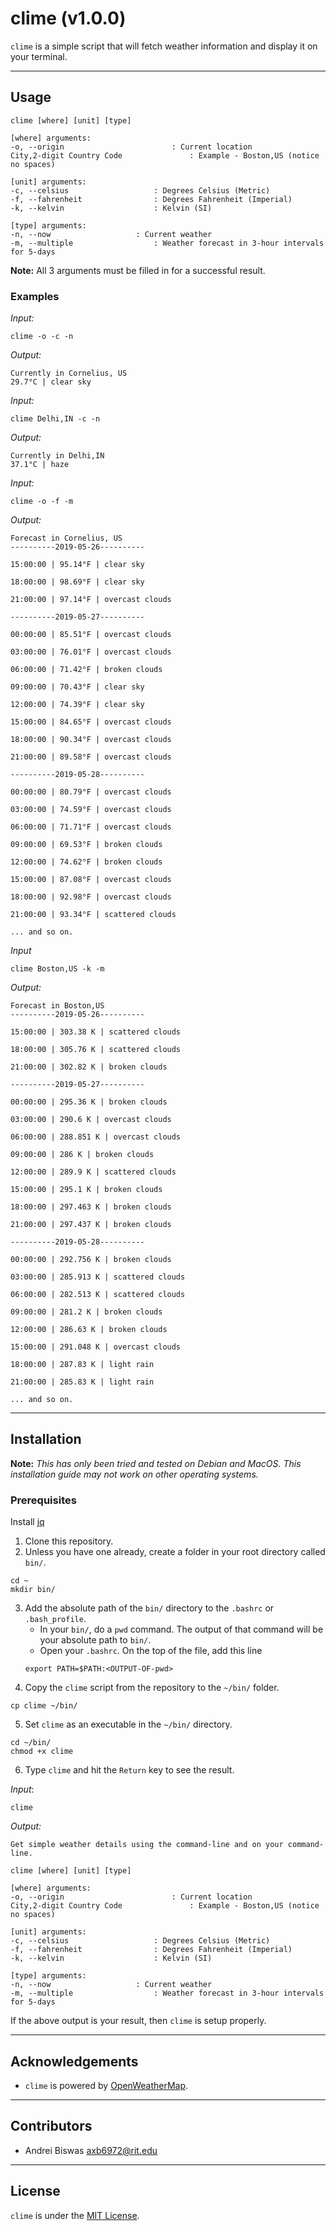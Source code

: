 # clime (v1.0.0)
```clime``` is a simple script that will fetch weather information and display it on your terminal.

---
## Usage
```shell
clime [where] [unit] [type]

[where] arguments:
-o, --origin		                : Current location
City,2-digit Country Code               : Example - Boston,US (notice no spaces)

[unit] arguments:
-c, --celsius			        : Degrees Celsius (Metric)
-f, --fahrenheit		        : Degrees Fahrenheit (Imperial)
-k, --kelvin			        : Kelvin (SI)

[type] arguments:
-n, --now			        : Current weather
-m, --multiple			        : Weather forecast in 3-hour intervals for 5-days
```

**Note:** All 3 arguments must be filled in for a successful result.

### Examples
_Input:_
```shell
clime -o -c -n
```
_Output:_
```shell
Currently in Cornelius, US
29.7°C | clear sky
```
_Input:_
```shell
clime Delhi,IN -c -n 
```
_Output:_
```shell
Currently in Delhi,IN
37.1°C | haze
```
_Input:_
```shell
clime -o -f -m
```
_Output:_
```shell
Forecast in Cornelius, US
----------2019-05-26----------

15:00:00 | 95.14°F | clear sky

18:00:00 | 98.69°F | clear sky

21:00:00 | 97.14°F | overcast clouds

----------2019-05-27----------

00:00:00 | 85.51°F | overcast clouds

03:00:00 | 76.01°F | overcast clouds

06:00:00 | 71.42°F | broken clouds

09:00:00 | 70.43°F | clear sky

12:00:00 | 74.39°F | clear sky

15:00:00 | 84.65°F | overcast clouds

18:00:00 | 90.34°F | overcast clouds

21:00:00 | 89.58°F | overcast clouds

----------2019-05-28----------

00:00:00 | 80.79°F | overcast clouds

03:00:00 | 74.59°F | overcast clouds

06:00:00 | 71.71°F | overcast clouds

09:00:00 | 69.53°F | broken clouds

12:00:00 | 74.62°F | broken clouds

15:00:00 | 87.08°F | overcast clouds

18:00:00 | 92.98°F | overcast clouds

21:00:00 | 93.34°F | scattered clouds

... and so on.
```
_Input_
```shell
clime Boston,US -k -m 
```
_Output:_
```shell
Forecast in Boston,US
----------2019-05-26----------

15:00:00 | 303.38 K | scattered clouds

18:00:00 | 305.76 K | scattered clouds

21:00:00 | 302.82 K | broken clouds

----------2019-05-27----------

00:00:00 | 295.36 K | broken clouds

03:00:00 | 290.6 K | overcast clouds

06:00:00 | 288.851 K | overcast clouds

09:00:00 | 286 K | broken clouds

12:00:00 | 289.9 K | scattered clouds

15:00:00 | 295.1 K | broken clouds

18:00:00 | 297.463 K | broken clouds

21:00:00 | 297.437 K | broken clouds

----------2019-05-28----------

00:00:00 | 292.756 K | broken clouds

03:00:00 | 285.913 K | scattered clouds

06:00:00 | 282.513 K | scattered clouds

09:00:00 | 281.2 K | broken clouds

12:00:00 | 286.63 K | broken clouds

15:00:00 | 291.048 K | overcast clouds

18:00:00 | 287.83 K | light rain

21:00:00 | 285.83 K | light rain

... and so on.
```

---
## Installation

**Note:** _This has only been tried and tested on Debian and MacOS. This installation guide may not work on other operating systems._

### Prerequisites
Install [jq](https://stedolan.github.io/jq/download/)

1. Clone this repository.
2. Unless you have one already, create a folder in your root directory called ```bin/```.
```script
cd ~
mkdir bin/ 
```
3. Add the absolute path of the ```bin/``` directory to the ```.bashrc``` or ```.bash_profile```.
    * In your ```bin/```, do a ```pwd``` command. The output of that command will be your absolute path to ```bin/```.
    * Open your ```.bashrc```. On the top of the file, add this line
    ```script
    export PATH=$PATH:<OUTPUT-OF-pwd>
    ```
4. Copy the ```clime``` script from the repository to the ```~/bin/``` folder.
```script
cp clime ~/bin/
```
5. Set ```clime``` as an executable in the ```~/bin/``` directory.
```script
cd ~/bin/
chmod +x clime
```
6. Type ```clime``` and hit the ```Return``` key to see the result.

_Input_:
```script
clime
```
_Output:_
```script
Get simple weather details using the command-line and on your command-line.

clime [where] [unit] [type]

[where] arguments:
-o, --origin		                : Current location
City,2-digit Country Code               : Example - Boston,US (notice no spaces)

[unit] arguments:
-c, --celsius			        : Degrees Celsius (Metric)
-f, --fahrenheit		        : Degrees Fahrenheit (Imperial)
-k, --kelvin			        : Kelvin (SI)

[type] arguments:
-n, --now			        : Current weather
-m, --multiple			        : Weather forecast in 3-hour intervals for 5-days
```
If the above output is your result, then ```clime``` is setup properly.

---
## Acknowledgements

* ```clime``` is powered by [OpenWeatherMap](https://openweathermap.org).

---
## Contributors
- Andrei Biswas <axb6972@rit.edu>

---
## License
```clime``` is under the [MIT License](https://github.com/codeabiswas/clime_cli/blob/develop/LICENSE).